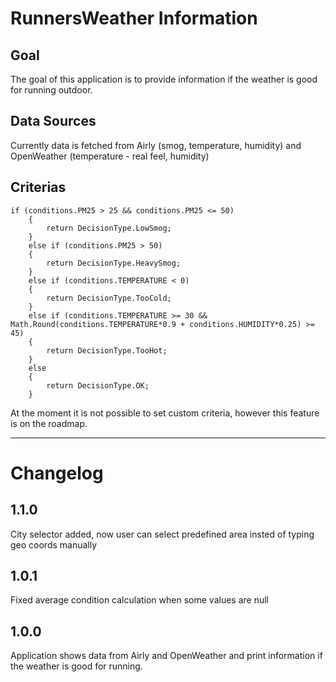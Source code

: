 # RunnersWeather Information

## Goal
The goal of this application is to provide information if the weather is good for running outdoor.

## Data Sources
Currently data is fetched from Airly (smog, temperature, humidity) and OpenWeather (temperature - real feel, humidity)

## Criterias
```
if (conditions.PM25 > 25 && conditions.PM25 <= 50)
    {
        return DecisionType.LowSmog;
    }
    else if (conditions.PM25 > 50)
    {
        return DecisionType.HeavySmog;
    }
    else if (conditions.TEMPERATURE < 0)
    {
        return DecisionType.TooCold;
    }
    else if (conditions.TEMPERATURE >= 30 && Math.Round(conditions.TEMPERATURE*0.9 + conditions.HUMIDITY*0.25) >= 45)
    {
        return DecisionType.TooHot;
    }
    else
    {
        return DecisionType.OK;
    }
```

At the moment it is not possible to set custom criteria, however this feature is on the roadmap.

****

# Changelog
## 1.1.0
City selector added, now user can select predefined area insted of typing geo coords manually 
## 1.0.1
Fixed average condition calculation when some values are null
## 1.0.0 
Application shows data from Airly and OpenWeather and print information if the weather is good for running.